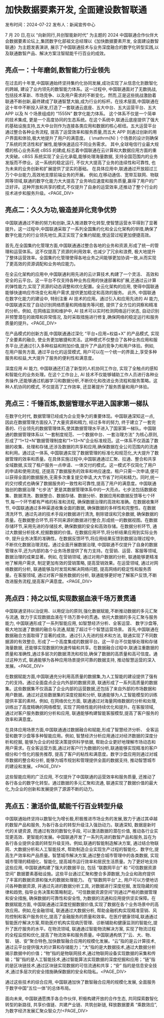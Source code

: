 # 加快数据要素开发, 全面建设数智联通

发布时间：2024-07-22 发布人：新闻宣传中心

7 月 20 日,在以 “向新同行,共创智能新时代” 为主题的 2024 中国联通合作伙伴大会数据要素论坛上,集团数字化部祖文总经理以《加快数据要素开发, 全面建设数智联通》为主题发表演讲, 展示了中国联通技术与业务深度融合的数字化转型实践,以及联通数智产品、解决方案注智赋能千行百业的成效。

## 亮点一：十年磨剑,数智能力行业领先

在过去的十年里,中国联通始终坚持集约化协同发展,成功实现了从信息化到数智化的跨越, 建设了业内领先的数智能力体系。这一过程中, 中国联通面对了无数挑战,包括技术革新、市场竞争、以及用户需求的不断变化。然而,正是这些挑战激励着联通不断创新,最终建成了联通智慧大脑,成为行业的标杆。在技术层面,中国联通在这十年中不断投入研发,打造了一套联通云底座、五大中台、五大运营平台、五大 APP 以及 N 个场景组成的 “1555N” 数字化能力体系。 这个体系不仅是一个简单的技术集成, 更是一个高度协同的生态系统。在这个系统中,联通云底座提供了强大的基础设施支持,五大中台则作为连接各类应用和数据的核心枢纽。五大运营平台通过整合各种业务流程, 提高了运营效率和服务质量,而五大 APP 则通过创新的用户界面和体验,极大地提升了用户的满意度。 \( \mathrm{N} \) 个场景的设计则确保了系统的灵活性和扩展性,能够快速适应不同业务需求。 其中,全球电信行业最大规模的核心业务系统 cBSS 的建成,标志着中国联通在云计算和大数据应用方面的重大突破。cBSS 系统实现了全云化承载,能够处理海量数据, 支持全国范围内的业务发版而不停业。这一系统的稳定运行, 不仅大大提高了业务的连续性和可靠性, 也为未来的业务创新和扩展提供了坚实的基础。 在具体应用中,联通通过开放超过三万个中台能力,高效地支撑前端业务的开展。 例如,在移动通信、宽带互联网、物联网等领域,联通的数字化能力大大提高了业务响应速度和服务质量,赢得了用户的广泛好评。这种开放和共享的模式,不仅提升了自身的运营效率,还推动了整个行业的技术进步和服务升级。<PAGE_DIV> 

## 亮点二：久久为功,锻造差异化竞争优势

中国联通通过不断的努力和创新,深入推进数字化转型,使智慧运营水平得到了显著提升。这一过程中,中国联通采取了一系列全国集约化和全云化架构的举措,确保了数字化能力的行业领先地位,真正实现了全集约赋能,使运营过程更加便捷高效。

首先,在全国集约化管理方面,中国联通通过整合各地的业务和资源,形成了统一的管理和运营体系。这不仅提高了资源的利用效率, 也减少了冗余和浪费, 极大地提升了整体运营效率。全国集约化管理使得各地业务之间能够更加协调一致,从而实现了更高效的资源调配和业务响应能力。

在全云化架构的应用中,中国联通利用先进的云计算技术,构建了一个灵活、 高效和安全的云平台。这一平台不仅支持各种业务应用的快速部署和扩展,还通过云计算的弹性能力,实现了资源的动态调整和优化配置。全云化架构的应用, 使得中国联通能够快速响应市场变化和用户需求,提供更加稳定和高效的服务。 此外, 中国联通在数字化能力的建设中, 特别注重 AI 技术的应用。通过引入和应用先进的 AI 能力, 中国联通实现了自动识别网络质量和网络服务等问题, 提供了全方位的洞察和精准的分析。例如, 在网络监测和维护中, AI 技术可以实时检测网络运行状态, 自动识别并预警潜在的故障和异常情况, 及时采取措施进行修复,确保网络的稳定运行和服务质量的提升。<PAGE_DIV> 

在产品模式的创新方面,中国联通通过深化 “平台+应用+权益+X” 的产品模式, 实现了全要素的融合, 使业务更加敏捷和灵活。这种模式不仅整合了各种业务应用和服务平台,还通过引入多种权益和附加价值,提升了产品的竞争力和用户体验。例如, 在用户服务方面, 通过平台化的运营模式, 用户可以在一个统一的界面上,享受多种服务和权益,大大提升了服务的便利性和满意度。

深度应用 AI 能力, 中国联通还打造了新型的人机协同工作台, 实现了全触点的感知和智能化的业务处理。在这个工作台上, AI 技术不仅能够辅助工作人员进行各种业务操作,还能够通过机器学习和数据分析,不断优化和改进业务流程和服务策略。这种人机协同的模式, 不仅提高了工作效率, 还显著提升了服务质量和用户体验。

## 亮点三：千锤百炼,数据管理水平进入国家第一梯队

在数字化时代, 数据管理已经成为企业竞争力的重要体现。中国联通深知这一点, 因此在数据管理方面投入了大量资源和精力, 经过多年的努力, 终于建立了一套完善的、行业领先的数据管理体系,使其数据管理水平进入了国家第一梯队。中国联通的数据管理体系以 “一套制度规范、一个数据中台、一套治理方法” 为核心原则,形成了“1+12+N”数据管理制度和“1+13+N”企业标准规范。这一体系不仅涵盖了数据的收集、处理和存储,还涉及数据的共享和应用,确保数据在全公司范围内的流通和利用。通过这一体系, 中国联通实现了数据管理的标准化和规范化,大大提升了数据管理的效率和质量。在具体实施过程中,中国联通通过汇聚、拉通、整合和共享全域数据,实现了租户服务一点申请、一体交付的模式。这一模式不仅简化了用户的申请和使用流程, 还提高了数据服务的效率和响应速度。租户只需一次申请,便可以获得全面的数据服务,无需多次重复提交申请,大大节省了时间和精力。同时,统一的交付模式也确保了数据服务的一致性和可靠性,提高了用户的满意度。中国联通独创的数据治理 “七步法” 更是其数据管理体系中的一大亮点。七步法包括数据收集、数据清洗、数据整合、数据存储、数据分析、数据应用和数据反馈等七个环节,每一个环节都有严格的标准和流程, 确保数据治理的高效和准确。在数据收集环节, 中国联通通过多种渠道收集全面的数据, 确保数据的多样性和完整性。在数据清洗环节, 通过先进的技术手段对数据进行清洗, 剔除错误和冗余数据, 确保数据的质量。在数据整合环节,将不同来源的数据进行整合,形成统一的数据视图。在数据存储环节,采用先进的存储技术, 确保数据的安全和高效存储。在数据分析环节, 通过大数据分析技术,挖掘数据的价值。在数据应用环节,将分析结果应用到实际业务中, 提升业务决策的准确性。在数据反馈环节,将应用结果反馈到数据治理过程中, 不断优化数据治理流程。通过全面开展数据治理, 中国联通不仅提升了自身的数据管理水平,还为内部的各个业务场景提供了有力支持。在营销、运营、客服等领域, 数据治理的成果显著。例如, 在营销领域, 通过对用户数据的分析, 联通能够更精准地了解用户需求, 制定更加有效的营销策略, 提高营销效果。在运营领域, 通过对网络数据的分析, 联通能够及时发现和解决网络问题, 提高网络的稳定性和服务质量。在客服领域, 通过对客户服务数据的分析, 联通能够更好地了解客户反馈,不断改进服务流程,提高客户满意度。<PAGE_DIV> 

## 亮点四：持之以恒,实现数据血液千场万景贯通

中国联通坚持以治促用、以用促治的原则,强化数据赋能,不断推动数据的多元汇聚与流通, 致力于实现数据血液在千场万景中的贯通。依托大数据的多元汇聚与服务能力, 中国联通形成了一系列智能应用, 如智慧经济分析、全客运营、 数字沙盘等,极大地加速了数据的融合与流通,赋能了超过千个智慧运营场景。 首先,中国联通在数据融合方面取得了显著的成效。通过引入先进的技术和方法, 联通实现了不同数据源的有效整合, 形成了一个高度集成的数据平台。这一平台不仅能够处理和存储海量数据, 还能够实现数据的快速传输和共享。在数据融合过程中,联通注重数据的质量和准确性,通过多层次的数据清洗和校验,确保了数据的高质量和高可信度。通过这种方式, 联通能够为各种应用场景提供可靠的数据支持, 推动智慧运营的深入发展。<PAGE_DIV> 

在数据赋能方面,中国联通充分利用高质量的数据集,为人工智能的建设提供了强有力的支持。通过全面盘点企业内外部的数据资源, 联通形成了一系列高质量的数据集。这些数据集不仅涵盖了企业内部的运营数据,还包括了来自外部的市场数据和用户数据。通过对这些数据集的深度挖掘和分析, 联通能够为人工智能模型的训练提供丰富的素材。例如, 在网络优化方面, 联通通过对海量网络数据的分析和处理, 训练出了高度精确的网络模型, 实现了网络性能的持续优化和提升。在客服领域, 通过对客户服务数据的分析和应用, 联通能够构建智能客服模型,提高了客户服务的效率和满意度。

在具体应用场景方面,中国联通通过数据融合和赋能,形成了智慧经济分析、 全客运营和数字沙盘等多种智能应用。例如, 智慧经济分析应用通过对经济数据的深度分析和挖掘, 能够为企业的经营决策提供科学依据, 帮助企业更好地理解市场动态和用户需求。在全客运营方面,通过对客户行为数据的分析,联通能够实现精准的客户细分和个性化的服务推荐, 提高了客户的粘性和满意度。数字沙盘应用则通过对城市数据的整合和分析, 能够为城市规划和管理提供全面的数据支持, 推动智慧城市的建设和发展。<PAGE_DIV> 

这些智能应用的广泛应用, 不仅提升了中国联通的运营效率和服务质量, 还推动了各行各业的数字化转型。通过数据的多元汇聚和流通, 联通实现了数据价值的最大化,为企业的创新和发展提供了源源不断的动力。

## 亮点五：激活价值,赋能千行百业转型升级

中国联通始终坚持以数智化为增长极,积极推进市场业务的发展,致力于通过其卓越的数智产品和服务, 为各行各业的转型升级注入强劲动力。联通深知, 数据是新时代的关键资源, 而通过有效的数智化手段, 可以激活数据的潜在价值, 推动各行业实现更高效、更智能的发展。中国联通开发了一系列先进的数智产品和服务,旨在为各行各业提供全面的转型升级支持。例如,联通的智能制造解决方案, 通过结合物联网、大数据分析和人工智能技术, 帮助制造企业实现生产过程的智能化、数字化,提高生产效率和产品质量。智慧城市解决方案,通过整合城市管理中的各类数据, 实现城市管理的精细化、智能化, 提高城市运行效率和居民生活质量。为了更好地支持这些应用, 中国联通构建了强大的数据平台, 包括 “联数网平台” 和 “可信数据资源空间” 数据要素基础设施。这些平台通过汇聚和整合多源数据,为企业和政府提供了丰富的数据资源和强大的数据处理能力。 在“联数网平台”上, 用户可以方便地访问各种数据资源, 并通过先进的数据分析工具, 对数据进行深度挖掘, 发现隐藏的规律和趋势, 指导业务决策和策略制定。“可信数据资源空间”则通过严格的数据管理和安全措施, 确保数据的可靠性和安全性, 为数据的流通和应用提供坚实保障。在数据赋能方面, 中国联通通过深度挖掘数据价值,实现了数据在各个业务场景中的高效应用。例如,在金融领域, 联通通过大数据分析, 帮助金融机构实现精准营销、风险控制和客户服务优化,提高了金融服务的质量和效率。在医疗健康领域,联通通过智能医疗解决方案,帮助医疗机构实现病历管理、诊断辅助和健康监测的智能化,提升了医疗服务的水平。在物流领域, 联通通过智能物流解决方案, 实现了物流过程的全程监控和优化,提高了物流效率和服务质量。中国联通构筑了“云、大、物、智、 链、安”聚合特色,加快数智融合应用的规模化发展。“云”指的是云计算技术, 通过云平台提供强大的计算和存储能力；“大”指的是大数据技术,通过大数据分析揭示数据中的价值；“物”指的是物联网技术,通过物联网设备实现数据的采集和传输；“智”指的是人工智能技术,通过智能算法实现数据的深度挖掘和应用；“链”指的是区块链技术,通过区块链实现数据的可信流通和共享；“安” 指的是信息安全技术,通过多层次的安全措施确保数据的安全和隐私。<PAGE_DIV> 

通过这些技术的综合应用, 中国联通加快了数智融合应用的规模化发展, 全面服务于数字中国“五位一体”的总体布局。

面向未来, 中国联通愿携手各合作伙伴, 积极构建开放的合作生态, 共同探索数智化转型的新路径, 共享价值链、共建产业链、共筑创新链, 释放数据要素 “乘数效应”, 为数字经济发展汇聚众智众力!<PAGE_DIV> 